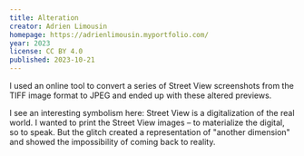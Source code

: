 ```yaml
---
title: Alteration
creator: Adrien Limousin
homepage: https://adrienlimousin.myportfolio.com/
year: 2023
license: CC BY 4.0
published: 2023-10-21
---
```


I used an online tool to convert a series of Street View screenshots
from the TIFF image format to JPEG and ended up with these altered previews.

I see an interesting symbolism here: Street View is a digitalization
of the real world. I wanted to print the Street View images – to materialize
the digital, so to speak. But the glitch created a representation of "another
dimension" and showed the impossibility of coming back to reality.
